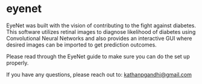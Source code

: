 # eyenet
EyeNet was built with the vision of contributing to the fight against diabetes. This software utilizes retinal images to diagnose likelihood of diabetes using Convolutional Neural Networks and also provides an interactive GUI where desired images can be imported to get prediction outcomes.

Please read through the EyeNet guide to make sure you can do the set up properly. 

If you have any questions, please reach out to: kathanpgandhi@gmail.com
